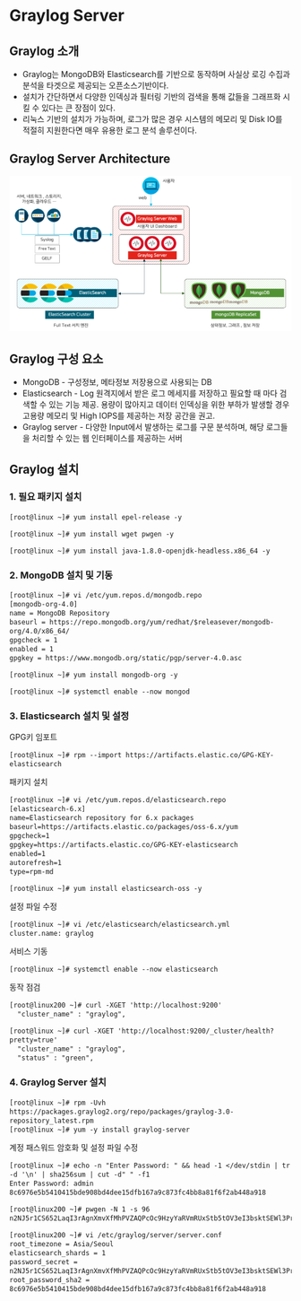# Graylog Server

## Graylog 소개
- Graylog는 MongoDB와 Elasticsearch를 기반으로 동작하며 사실상 로깅 수집과 분석을 타겟으로 제공되는 오픈소스기반이다.
- 설치가 간단하면서 다양한 인덱싱과 필터링 기반의 검색을 통해 값들을 그래프화 시킬 수 있다는 큰 장점이 있다.
- 리눅스 기반의 설치가 가능하며, 로그가 많은 경우 시스템의 메모리 및 Disk IO를 적절히 지원한다면 매우 유용한 로그 분석 솔루션이다.

## Graylog Server Architecture
![Graylog_Architecture](/Graylog/Garylog_Architecture.png)

## Graylog 구성 요소
- MongoDB - 구성정보, 메타정보 저장용으로 사용되는 DB
- Elasticsearch - Log 원격지에서 받은 로그 메세지를 저장하고 필요할 때 마다 검색할 수 있는 기능 제공. 용량이 많아지고 데이터 인덱싱을 위한 부하가 발생할 경우 고용량 메모리 및 High IOPS를 제공하는 저장 공간을 권고.
- Graylog server - 다양한 Input에서 발생하는 로그를 구문 분석하며, 해당 로그들을 처리할 수 있는 웹 인터페이스를 제공하는 서버

## Graylog 설치
### 1. 필요 패키지 설치
```
[root@linux ~]# yum install epel-release -y
```
```
[root@linux ~]# yum install wget pwgen -y
```
```
[root@linux ~]# yum install java-1.8.0-openjdk-headless.x86_64 -y
```

### 2. MongoDB 설치 및 기동
```
[root@linux ~]# vi /etc/yum.repos.d/mongodb.repo 
[mongodb-org-4.0]
name = MongoDB Repository
baseurl = https://repo.mongodb.org/yum/redhat/$releasever/mongodb-org/4.0/x86_64/
gpgcheck = 1
enabled = 1
gpgkey = https://www.mongodb.org/static/pgp/server-4.0.asc
```
```
[root@linux ~]# yum install mongodb-org -y
```
```
[root@linux ~]# systemctl enable --now mongod
```

### 3. Elasticsearch 설치 및 설정
GPG키 임포트
```
[root@linux ~]# rpm --import https://artifacts.elastic.co/GPG-KEY-elasticsearch
```
패키지 설치
```
[root@linux ~]# vi /etc/yum.repos.d/elasticsearch.repo 
[elasticsearch-6.x]
name=Elasticsearch repository for 6.x packages
baseurl=https://artifacts.elastic.co/packages/oss-6.x/yum
gpgcheck=1
gpgkey=https://artifacts.elastic.co/GPG-KEY-elasticsearch
enabled=1
autorefresh=1
type=rpm-md
```
```
[root@linux ~]# yum install elasticsearch-oss -y
```
설정 파일 수정
```
[root@linux ~]# vi /etc/elasticsearch/elasticsearch.yml 
cluster.name: graylog
```
서비스 기동
```
[root@linux ~]# systemctl enable --now elasticsearch
```
동작 점검
```
[root@linux200 ~]# curl -XGET 'http://localhost:9200'
  "cluster_name" : "graylog",
```
```
[root@linux ~]# curl -XGET 'http://localhost:9200/_cluster/health?pretty=true'
  "cluster_name" : "graylog",
  "status" : "green",
```
### 4. Graylog Server 설치
```
[root@linux ~]# rpm -Uvh https://packages.graylog2.org/repo/packages/graylog-3.0-repository_latest.rpm
[root@linux ~]# yum -y install graylog-server
```
계정 패스워드 암호화 및 설정 파일 수정
```
[root@linux ~]# echo -n "Enter Password: " && head -1 </dev/stdin | tr -d '\n' | sha256sum | cut -d" " -f1
Enter Password: admin
8c6976e5b5410415bde908bd4dee15dfb167a9c873fc4bb8a81f6f2ab448a918
```
```
[root@linux200 ~]# pwgen -N 1 -s 96
n2NJ5r1CS652LaqI3rAgnXmvXfMhPVZAQPcOc9HzyYaRVmRUxStb5tOV3eI3bsktSEWl3PrEvw4d8egoqSSOn3HxK7g5joGS
```
```
[root@linux200 ~]# vi /etc/graylog/server/server.conf 
root_timezone = Asia/Seoul
elasticsearch_shards = 1
password_secret = n2NJ5r1CS652LaqI3rAgnXmvXfMhPVZAQPcOc9HzyYaRVmRUxStb5tOV3eI3bsktSEWl3PrEvw4d8egoqSSOn3HxK7g5joGS
root_password_sha2 = 8c6976e5b5410415bde908bd4dee15dfb167a9c873fc4bb8a81f6f2ab448a918
```
